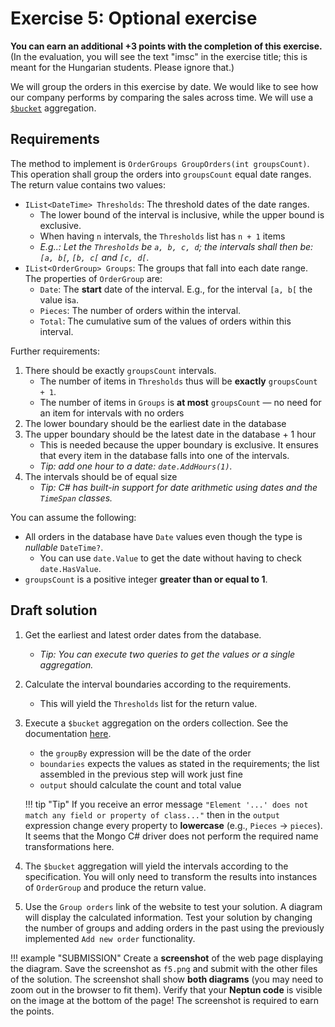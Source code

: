 ﻿# Exercise 5: Optional exercise

**You can earn an additional +3 points with the completion of this exercise.** (In the evaluation, you will see the text "imsc" in the exercise title; this is meant for the Hungarian students. Please ignore that.)

We will group the orders in this exercise by date. We would like to see how our company performs by comparing the sales across time. We will use a [`$bucket`](https://docs.mongodb.com/manual/reference/operator/aggregation/bucket/) aggregation.

## Requirements

The method to implement is `OrderGroups GroupOrders(int groupsCount)`. This operation shall group the orders into `groupsCount` equal date ranges. The return value contains two values:

- `IList<DateTime> Thresholds`: The threshold dates of the date ranges.
    - The lower bound of the interval is inclusive, while the upper bound is exclusive.
    - When having `n` intervals, the `Thresholds` list has `n + 1` items
    - _E.g..: Let the `Thresholds` be `a, b, c, d`; the intervals shall then be: `[a, b[`, `[b, c[` and `[c, d[`._
- `IList<OrderGroup> Groups`: The groups that fall into each date range. The properties of `OrderGroup` are:
    - `Date`: The **start** date of the interval. E.g., for the interval `[a, b[` the value is`a`.
    - `Pieces`: The number of orders within the interval.
    - `Total`: The cumulative sum of the values of orders within this interval.

Further requirements:

1. There should be exactly `groupsCount` intervals.
    - The number of items in `Thresholds` thus will be **exactly** `groupsCount + 1`.
    - The number of items in `Groups` is **at most** `groupsCount` — no need for an item for intervals with no orders
1. The lower boundary should be the earliest date in the database
1. The upper boundary should be the latest date in the database + 1 hour
    - This is needed because the upper boundary is exclusive. It ensures that every item in the database falls into one of the intervals.
    - _Tip: add one hour to a date: `date.AddHours(1)`._
1. The intervals should be of equal size
    - _Tip: C# has built-in support for date arithmetic using dates and the `TimeSpan` classes._

You can assume the following:

- All orders in the database have `Date` values even though the type is _nullable_ `DateTime?`.
    - You can use `date.Value` to get the date without having to check `date.HasValue`.
- `groupsCount` is a positive integer **greater than or equal to 1**.

## Draft solution

1. Get the earliest and latest order dates from the database.

    - _Tip: You can execute two queries to get the values or a single aggregation._

1. Calculate the interval boundaries according to the requirements.

    - This will yield the `Thresholds` list for the return value.

1. Execute a `$bucket` aggregation on the orders collection. See the documentation [here](https://docs.mongodb.com/manual/reference/operator/aggregation/bucket/).

    - the `groupBy` expression will be the date of the order
    - `boundaries` expects the values as stated in the requirements; the list assembled in the previous step will work just fine
    - `output` should calculate the count and total value

    !!! tip "Tip"
        If you receive an error message `"Element '...' does not match any field or property of class..."` then in the `output` expression change every property to **lowercase** (e.g., `Pieces` -> `pieces`). It seems that the Mongo C# driver does not perform the required name transformations here.

1. The `$bucket` aggregation will yield the intervals according to the specification. You will only need to transform the results into instances of `OrderGroup` and produce the return value.

1. Use the `Group orders` link of the website to test your solution. A diagram will display the calculated information. Test your solution by changing the number of groups and adding orders in the past using the previously implemented `Add new order` functionality.

!!! example "SUBMISSION"
    Create a **screenshot** of the web page displaying the diagram. Save the screenshot as `f5.png` and submit with the other files of the solution. The screenshot shall show **both diagrams** (you may need to zoom out in the browser to fit them). Verify that your **Neptun code** is visible on the image at the bottom of the page! The screenshot is required to earn the points.

